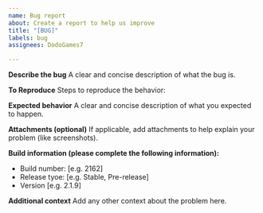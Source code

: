 ```yaml
---
name: Bug report
about: Create a report to help us improve
title: "[BUG]"
labels: bug
assignees: DodoGames7

---
```


**Describe the bug**
A clear and concise description of what the bug is.

**To Reproduce**
Steps to reproduce the behavior:

**Expected behavior**
A clear and concise description of what you expected to happen.

**Attachments (optional)**
If applicable, add attachments to help explain your problem (like screenshots).

**Build information (please complete the following information):**
 - Build number: [e.g. 2162]
 - Release tyoe: [e.g. Stable, Pre-release]
 - Version [e.g. 2.1.9]

**Additional context**
Add any other context about the problem here.
